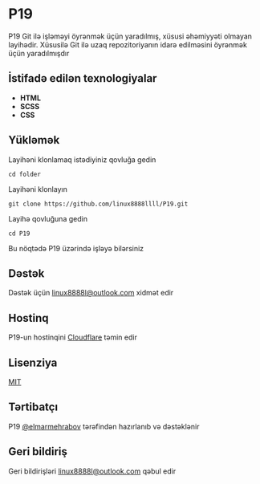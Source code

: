 # P19
P19 Git ilə işləməyi öyrənmək üçün yaradılmış, xüsusi əhəmiyyəti olmayan layihədir. Xüsusilə Git ilə uzaq repozitoriyanın idarə edilməsini öyrənmək üçün yaradılmışdır

## İstifadə edilən texnologiyalar
- **HTML**
- **SCSS**
- **CSS**

## Yükləmək
Layihəni klonlamaq istədiyiniz qovluğa gedin
```
cd folder
```

Layihəni klonlayın
```
git clone https://github.com/linux8888llll/P19.git
```

Layihə qovluğuna gedin
```
cd P19
```

Bu nöqtədə P19 üzərində işləyə bilərsiniz

## Dəstək
Dəstək üçün linux8888l@outlook.com xidmət edir

## Hostinq
P19-un hostinqini [Cloudflare](https://www.cloudflare.com) təmin edir

## Lisenziya
[MIT](https://github.com/linux8888llll/P19/blob/main/LICENSE)

## Tərtibatçı
P19 [@elmarmehrabov](https://t.me/elmarmehrabov) tərəfindən hazırlanıb və dəstəklənir

## Geri bildiriş
Geri bildirişləri linux8888l@outlook.com qəbul edir
